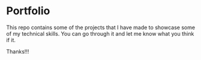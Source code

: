 # Portfolio
This repo contains some of the projects that I have made to showcase some of my technical skills.
You can go through it and let me know what you think if it.

Thanks!!!
